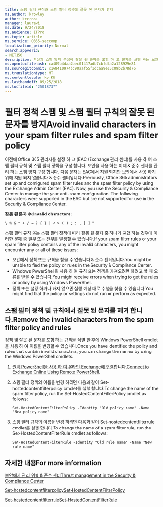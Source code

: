 ```yaml
---
title: 스팸 필터 규칙과 스팸 필터 정책에 잘못 된 문자가 방지
ms.author: krowley
author: kccross
manager: laurawi
ms.date: 9/24/2018
ms.audience: ITPro
ms.topic: article
ms.service: O365-seccomp
localization_priority: Normal
search.appverid:
- MET150
description: 자신의 스팸 방지 구성에 잘못 된 문자를 포함 하 고 문제를 실행 하는 보안을 사용 하려고 할 때 관리자에 게에 대 한 도움말을 제공 &amp; 준수 센터입니다.
ms.openlocfilehash: ca409b4daa7bec01417adb7cbfdfa2a128929e81
ms.sourcegitcommit: c168410974bc90aaf55f1dcaa9e05c09b2b78d76
ms.translationtype: MT
ms.contentlocale: ko-KR
ms.lasthandoff: 09/25/2018
ms.locfileid: "25018737"
---
```

# <a name="avoid-invalid-characters-in-your-spam-filter-rules-and-spam-filter-policy"></a><span data-ttu-id="5d3df-103">필터 정책 스팸 및 스팸 필터 규칙의 잘못 된 문자를 방지</span><span class="sxs-lookup"><span data-stu-id="5d3df-103">Avoid invalid characters in your spam filter rules and spam filter policy</span></span> 

<span data-ttu-id="5d3df-p101">이전에 Office 365 관리자를 설정 하 고 (EAC (Exchange 관리 센터)를 사용 하 여 스팸 필터 규칙 및 스팸 필터 정책을 구성 합니다. 보안을 사용 하는 이제 &amp; 준수 센터를 관리 하는 스팸 방지 구성 합니다. 다음 문자는 EAC에서 지원 되지만 보안에서 사용 하기 위해 지원 되지 않습니다 &amp; 준수 센터입니다.</span><span class="sxs-lookup"><span data-stu-id="5d3df-p101">Previously, Office 365 administrators set up and configured spam filter rules and the spam filter policy by using the Exchange Admin Center (EAC). Now, you use the Security &amp; Compliance Center to manage the your anti-spam configuration. The following characters were supported in the EAC but are not supported for use in the Security &amp; Compliance Center.</span></span>  

<span data-ttu-id="5d3df-107">**잘못 된 문자 수:**</span><span class="sxs-lookup"><span data-stu-id="5d3df-107">**Invalid characters:**</span></span>
  
```\ % & * + / = ? { } | < > ( ) ; : , [ ] "```

<span data-ttu-id="5d3df-108">스팸 필터 규칙 또는 스팸 필터 정책에 따라 잘못 된 문자 중 하나가 포함 하는 경우에 이러한 문제 중 일부 또는 전부를 발생할 수 있습니다.</span><span class="sxs-lookup"><span data-stu-id="5d3df-108">If your spam filter rules or your spam filter policy contains any of the invalid characters, you might encounter any or all of these issues:</span></span>
- <span data-ttu-id="5d3df-109">보안에서 정책 또는 규칙을 찾을 수 없습니다 &amp; 준수 센터입니다.</span><span class="sxs-lookup"><span data-stu-id="5d3df-109">You might be unable to find the policy or rules in the Security &amp; Compliance Center.</span></span>
- <span data-ttu-id="5d3df-110">Windows PowerShell을 사용 하 여 규칙 또는 정책을 가져오려면 하려고 할 때 오류를 받을 수 있습니다.</span><span class="sxs-lookup"><span data-stu-id="5d3df-110">You might receive errors when trying to get the rules or policy by using Windows PowerShell.</span></span>
- <span data-ttu-id="5d3df-111">정책 또는 설정 하거나 하지 않으면 실행 예상 대로 수행을 찾을 수 있습니다.</span><span class="sxs-lookup"><span data-stu-id="5d3df-111">You might find that the policy or settings do not run or perform as expected.</span></span>

## <a name="remove-the-invalid-characters-from-the-spam-filter-policy-and-rules"></a><span data-ttu-id="5d3df-112">스팸 필터 정책 및 규칙에서 잘못 된 문자를 제거 합니다.</span><span class="sxs-lookup"><span data-stu-id="5d3df-112">Remove the invalid characters from the spam filter policy and rules</span></span>

<span data-ttu-id="5d3df-113">정책 및 잘못 된 문자를 포함 하는 규칙을 식별 한 후에 Windows PowerShell cmdlet을 사용 하 여 이름을 변경할 수 있습니다.</span><span class="sxs-lookup"><span data-stu-id="5d3df-113">Once you have identified the policy and rules that contain invalid characters, you can change the names by using the Windows PowerShell cmdlets.</span></span> 

1. <span data-ttu-id="5d3df-114">[원격 PowerShell을 사용 하 여 온라인 Exchange에 연결](https://docs.microsoft.com/powershell/exchange/exchange-online/connect-to-exchange-online-powershell/connect-to-exchange-online-powershell?view=exchange-ps)합니다.</span><span class="sxs-lookup"><span data-stu-id="5d3df-114">[Connect to Exchange Online Using Remote PowerShell](https://docs.microsoft.com/powershell/exchange/exchange-online/connect-to-exchange-online-powershell/connect-to-exchange-online-powershell?view=exchange-ps).</span></span>
    
2. <span data-ttu-id="5d3df-115">스팸 필터 정책의 이름을 변경 하려면 다음과 같이 Set-hostedcontentfilterpolicy cmdlet를 실행 합니다.</span><span class="sxs-lookup"><span data-stu-id="5d3df-115">To change the name of the spam filter policy, run the Set-HostedContentFilterPolicy cmdlet as follows:</span></span>
    
    ```
    Set-HostedContentFilterPolicy -Identity "Old policy name" -Name "New policy name"
    ```  

3. <span data-ttu-id="5d3df-116">스팸 필터 규칙의 이름을 변경 하려면 다음과 같이 Set-hostedcontentfilterrule cmdlet를 실행 합니다.</span><span class="sxs-lookup"><span data-stu-id="5d3df-116">To change the name of a spam filter rule, run the Set-HostedContentFilterRule cmdlet as follows:</span></span>
    
    ```
    Set-HostedContentFilterRule -Identity "Old rule name" -Name "New rule name"
    ```  

  
 ## <a name="for-more-information"></a><span data-ttu-id="5d3df-117">자세한 내용</span><span class="sxs-lookup"><span data-stu-id="5d3df-117">For more information</span></span>

[<span data-ttu-id="5d3df-118">보안에서 관리 위협 &amp; 준수 센터</span><span class="sxs-lookup"><span data-stu-id="5d3df-118">Threat management in the Security &amp; Compliance Center</span></span>](threat-management.md)
  
[<span data-ttu-id="5d3df-119">Set-hostedcontentfilterpolicy</span><span class="sxs-lookup"><span data-stu-id="5d3df-119">Set-HostedContentFilterPolicy</span></span>](https://docs.microsoft.com/powershell/module/exchange/antispam-antimalware/set-hostedcontentfilterpolicy?view=exchange-ps)

[<span data-ttu-id="5d3df-120">Set-hostedcontentfilterrule</span><span class="sxs-lookup"><span data-stu-id="5d3df-120">Set-HostedContentFilterRule</span></span>](https://docs.microsoft.com/powershell/module/exchange/antispam-antimalware/set-hostedcontentfilterrule?view=exchange-ps)
